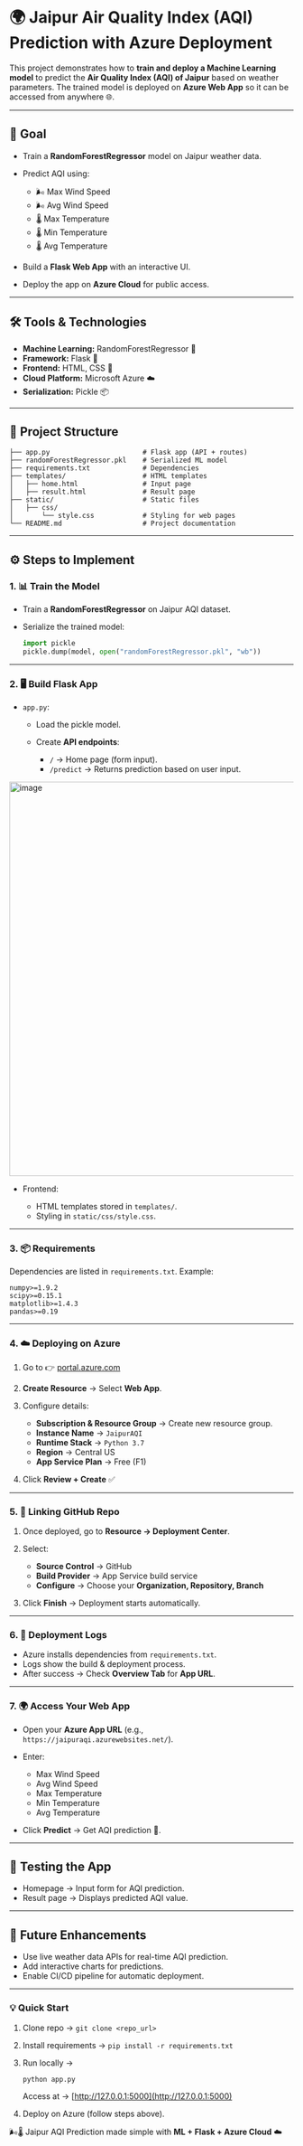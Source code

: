# 🌍 Jaipur Air Quality Index (AQI) Prediction with Azure Deployment

This project demonstrates how to **train and deploy a Machine Learning model** to predict the **Air Quality Index (AQI) of Jaipur** based on weather parameters.
The trained model is deployed on **Azure Web App** so it can be accessed from anywhere 🌐.

---

## 🎯 Goal

* Train a **RandomForestRegressor** model on Jaipur weather data.
* Predict AQI using:

  * 🌬️ Max Wind Speed
  * 🌬️ Avg Wind Speed
  * 🌡️ Max Temperature
  * 🌡️ Min Temperature
  * 🌡️ Avg Temperature
* Build a **Flask Web App** with an interactive UI.
* Deploy the app on **Azure Cloud** for public access.

---

## 🛠️ Tools & Technologies

* **Machine Learning:** RandomForestRegressor 🌳
* **Framework:** Flask 🐍
* **Frontend:** HTML, CSS 🎨
* **Cloud Platform:** Microsoft Azure ☁️
* **Serialization:** Pickle 📦

---

## 📂 Project Structure

```
├── app.py                       # Flask app (API + routes)
├── randomForestRegressor.pkl    # Serialized ML model
├── requirements.txt             # Dependencies
├── templates/                   # HTML templates
│   ├── home.html                # Input page
│   ├── result.html              # Result page
├── static/                      # Static files
│   ├── css/
│       └── style.css            # Styling for web pages
└── README.md                    # Project documentation
```

---

## ⚙️ Steps to Implement

### 1. 📊 Train the Model

* Train a **RandomForestRegressor** on Jaipur AQI dataset.
* Serialize the trained model:

  ```python
  import pickle
  pickle.dump(model, open("randomForestRegressor.pkl", "wb"))
  ```

---

### 2. 🖥️ Build Flask App

* `app.py`:

  * Load the pickle model.
  * Create **API endpoints**:

    * `/` → Home page (form input).
    * `/predict` → Returns prediction based on user input.
   
<img width="1170" height="698" alt="image" src="https://github.com/user-attachments/assets/766d1fea-2bc6-4895-a4bb-37decfaa19ae" />
 
* Frontend:

  * HTML templates stored in `templates/`.
  * Styling in `static/css/style.css`.

---

### 3. 📦 Requirements

Dependencies are listed in `requirements.txt`. Example:

```
numpy>=1.9.2
scipy>=0.15.1
matplotlib>=1.4.3
pandas>=0.19
```

---

### 4. ☁️ Deploying on Azure

1. Go to 👉 [portal.azure.com](https://portal.azure.com)
2. **Create Resource** → Select **Web App**.
3. Configure details:

   * **Subscription & Resource Group** → Create new resource group.
   * **Instance Name** → `JaipurAQI`
   * **Runtime Stack** → `Python 3.7`
   * **Region** → Central US
   * **App Service Plan** → Free (F1)
4. Click **Review + Create** ✅

---

### 5. 🔗 Linking GitHub Repo

1. Once deployed, go to **Resource → Deployment Center**.
2. Select:

   * **Source Control** → GitHub
   * **Build Provider** → App Service build service
   * **Configure** → Choose your **Organization, Repository, Branch**
3. Click **Finish** → Deployment starts automatically.

---

### 6. 📜 Deployment Logs

* Azure installs dependencies from `requirements.txt`.
* Logs show the build & deployment process.
* After success → Check **Overview Tab** for **App URL**.

---

### 7. 🌍 Access Your Web App

* Open your **Azure App URL** (e.g., `https://jaipuraqi.azurewebsites.net/`).
* Enter:

  * Max Wind Speed
  * Avg Wind Speed
  * Max Temperature
  * Min Temperature
  * Avg Temperature
* Click **Predict** → Get AQI prediction 🎉.

---

## 🧪 Testing the App

* Homepage → Input form for AQI prediction.
* Result page → Displays predicted AQI value.

---

## 🚀 Future Enhancements

* Use live weather data APIs for real-time AQI prediction.
* Add interactive charts for predictions.
* Enable CI/CD pipeline for automatic deployment.

---

### 💡 Quick Start

1. Clone repo → `git clone <repo_url>`
2. Install requirements → `pip install -r requirements.txt`
3. Run locally →

   ```bash
   python app.py
   ```

   Access at → [http://127.0.0.1:5000](http://127.0.0.1:5000)
4. Deploy on Azure (follow steps above).

🌬️🌡️ Jaipur AQI Prediction made simple with **ML + Flask + Azure Cloud** ☁️
